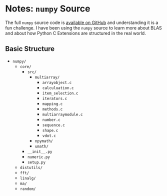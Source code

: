 # Notes:  `numpy` Source

The full `numpy` source code is [available on GitHub](https://github.com/numpy/numpy) and understanding it is a fun challenge.  I have been using the `numpy` source to learn more about BLAS and about how Python C Extensions are structured in the real world.

## Basic Structure

* `numpy/`
    - `core/`
        - `src/`
            - `multiarray/`
                - `arrayobject.c`
                - `calculuation.c`
                - `item_selection.c`
                - `iterators.c`
                - `mapping.c`
                - `methods.c`
                - `multiarraymodule.c`
                - `number.c`
                - `sequence.c`
                - `shape.c`
                - `vdot.c`
            - `npymath/`
            - `umath/`
        - `__init__.py`
        - `numeric.py`
        - `setup.py`
    - `distutils/`
    - `fft/`
    - `linalg/`
    - `ma/`
    - `random/`
